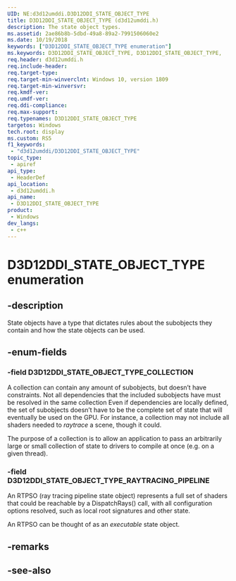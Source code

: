 ```yaml
---
UID: NE:d3d12umddi.D3D12DDI_STATE_OBJECT_TYPE
title: D3D12DDI_STATE_OBJECT_TYPE (d3d12umddi.h)
description: The state object types.
ms.assetid: 2ae86b8b-5dbd-49a8-89a2-7991506060e2
ms.date: 10/19/2018
keywords: ["D3D12DDI_STATE_OBJECT_TYPE enumeration"]
ms.keywords: D3D12DDI_STATE_OBJECT_TYPE, D3D12DDI_STATE_OBJECT_TYPE,
req.header: d3d12umddi.h
req.include-header: 
req.target-type: 
req.target-min-winverclnt: Windows 10, version 1809
req.target-min-winversvr: 
req.kmdf-ver: 
req.umdf-ver: 
req.ddi-compliance: 
req.max-support: 
req.typenames: D3D12DDI_STATE_OBJECT_TYPE
targetos: Windows
tech.root: display
ms.custom: RS5
f1_keywords:
 - "d3d12umddi/D3D12DDI_STATE_OBJECT_TYPE"
topic_type:
 - apiref
api_type:
 - HeaderDef
api_location:
 - d3d12umddi.h
api_name:
 - D3D12DDI_STATE_OBJECT_TYPE
product:
 - Windows
dev_langs:
 - c++
---
```


# D3D12DDI_STATE_OBJECT_TYPE enumeration

## -description

State objects have a type that dictates rules about the subobjects they contain and how the state objects can be used.

## -enum-fields

### -field D3D12DDI_STATE_OBJECT_TYPE_COLLECTION

A collection can contain any amount of subobjects, but doesn’t have constraints. Not all dependencies that the included subobjects have must be resolved in the same collection  Even if dependencies are locally defined, the set of subobjects doesn’t have to be the complete set of state that will eventually be used on the GPU. For instance, a collection may not include all shaders needed to *raytrace* a scene, though it could.

The purpose of a collection is to allow an application to pass an arbitrarily large or small collection of state to drivers to compile at once (e.g. on a given thread).

### -field D3D12DDI_STATE_OBJECT_TYPE_RAYTRACING_PIPELINE

An RTPSO (ray tracing pipeline state object) represents a full set of shaders that could be reachable by a DispatchRays() call, with all configuration options resolved, such as local root signatures and other state.  

An RTPSO can be thought of as an *executable* state object.

## -remarks

## -see-also

